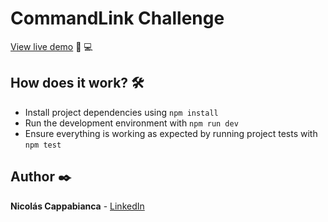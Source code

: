 # CommandLink Challenge

[View live demo](https://commandlink-challenge.vercel.app/) :iphone: :computer:

## How does it work? :hammer_and_wrench:

- Install project dependencies using `npm install`
- Run the development environment with `npm run dev`
- Ensure everything is working as expected by running project tests with `npm test`

## Author :black_nib:

**Nicolás Cappabianca** - [LinkedIn](https://www.linkedin.com/in/nicolascappabianca/)
